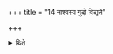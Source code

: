 +++
title = "14 नाश्वस्य गुदो विद्यते"

+++

<details><summary>थिते</summary>

नाश्वस्य गुदो विद्यते १४
</details>
